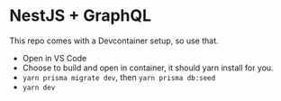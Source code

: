 # NestJS + GraphQL

This repo comes with a Devcontainer setup, so use that.

- Open in VS Code
- Choose to build and open in container, it should yarn install for you.
- `yarn prisma migrate dev`, then `yarn prisma db:seed`
- `yarn dev`
